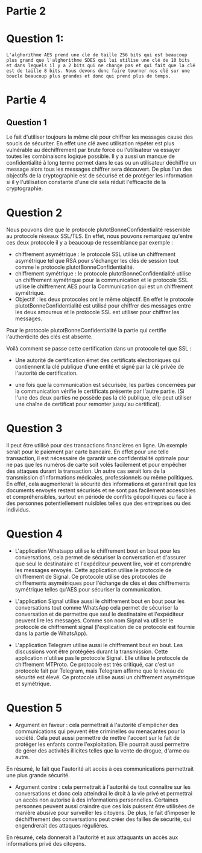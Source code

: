 # Partie 2

# Question 1:
    L'alghorithme AES prend une clé de taille 256 bits qui est beaucoup plus grand que l'alghorithme SDES qui lui utilise une clé de 10 bits et dans lequels il y a 2 bits qui ne change pas et qui fait que la clé est de taille 8 bits. Nous devons donc faire tourner nos clé sur une boucle beaucoup plus grandes et donc qui prend plus de temps.

# Partie 4

## Question 1
Le fait d'utiliser toujours la même clé pour chiffrer les messages cause des soucis de sécuriter. En effet une clé avec utilisation répéter est plus vulnérable au déchiffrement par brute force ou l'utilisateur va essayer toutes les combinaisons logique possible. Il y a aussi un manque de confidentialité à long terme permet dans le cas ou un utilisateur déchiffre un message alors tous les messages chiffrer sera découvert. De plus l'un des objectifs de la cryptographie est de sécurisé  et de protéger les information si il y l'utilisation constante d'une clé sela réduit l'efficacité de la cryptographie.

# Question 2

Nous pouvons dire que le protocole plutotBonneConfidentialité ressemble au protocole réseaux SSL/TLS. En effet, nous pouvons remarquez qu'entre ces deux protocole il y a beaucoup de ressemblance par exemple :
- chiffrement asymétrique : le protocole SSL utilise un chiffrement asymétrique tel que RSA pour s'échanger les clés de session tout comme le protocole plutotBonneConfidentialité.
- chiffrement symétrique : le protocole plutotBonneConfidentialité utilise un chiffrement symétrique pour la communication et le protocole SSL utilise le chiffrement AES pour la Communication qui est un chiffrement symétrique.
- Objectif : les deux protocoles ont le même objectif. En effet le protocole plutotBonneConfidentialité est utilisé pour chiffrer des messages entre les deux amoureux et le protocole SSL est utiliser pour chiffrer les messages.

Pour le protocole plutotBonneConfidentialité la partie qui certifie l'authenticité des clés est absente.

Voilà comment se passe cette certification dans un protocole tel que SSL :
- Une autorité de certification émet des certificats électroniques qui contiennent la clé publique d'une entité et signé par la clé privée de l'autorité de certification.

- une fois que la communication est sécurisée, les parties concernées par la communication vérifie le certificats présente par l'autre partie.
(Si l'une des deux parties ne possède pas la clé publique, elle peut utiliser une chaîne de certificat pour remonter jusqu'au certificat).

# Question 3
Il peut être utilisé pour des transactions financières en ligne. Un exemple serait pour le paiement par carte bancaire. En effet pour une telle transaction, il est nécessaire de garantir une confidentialité optimale pour ne pas que les numéros de carte soit volés facilement et pour empêcher des attaques durant la transaction. Un autre cas serait lors de la transmission d'informations médicales, professionnels ou même politiques. En effet, cela augmenterait la sécurité des informations et garantirait que les documents envoyés restent sécurisés et ne sont pas facilement accessibles et compréhensibles, surtout en période de conflits géopolitiques ou face à des personnes potentiellement nuisibles telles que des entreprises ou des individus.


# Question 4

- L'application Whatsapp utilise le chiffrement bout en bout pour les conversations, cela permet de sécuriser la conversation et d'assurer que seul le destinataire et l'expéditeur peuvent lire, voir et comprendre les messages envoyés. Cette application utilise le protocole de chiffrement de Signal. Ce protocole utilise des protocoles de chiffrements asymétriques pour l'échange de clés et des chiffrements symétrique telles qu'AES pour sécuriser la communication.

- L'application Signal utilise aussi le chiffrement bout en bout pour les conversations tout comme WhatsApp cela permet de sécuriser la conversation et de permettre que seul le destinataire et l'expéditeur peuvent lire les messages.
Comme son nom Signal va utiliser le protocole de chiffrement signal (l'explication de ce protocole est fournie dans la partie de WhatsApp).

- L'application Telegram utilise aussi le chiffrement bout en bout. Les discussions vont être protégées durant la transmission.
Cette application n'utilise pas le protocole Signal. Elle utilise le protocole de chiffrement MTProto. Ce protocole est très critiqué, car c'est un protocole fait par Telegram, mais Telegram affirme que le niveau de sécurité est élevé. Ce protocole utilise aussi un chiffrement asymétrique et symétrique.

# Question 5

- Argument en faveur : cela permettrait à l'autorité d'empêcher des communications qui peuvent être criminelles ou menaçantes pour la société. Cela peut aussi permettre de mettre l'accent sur le fait de protéger les enfants contre l'exploitation. Elle pourrait aussi permettre de gérer des activités illicites telles que la vente de drogue, d'arme ou autre.

En résumé, le fait que l'autorité ait accès à ces communications permettrait une plus grande sécurité.

- Argument contre : cela permettrait à l'autorité de tout connaître sur les conversations et donc cela atteindrai le droit à la vie privé et permettrai un accès non autorisé à des informations personnelles. Certaines personnes peuvent aussi craindre que ces lois puissent être utilisées de manière abusive pour surveiller les citoyens. De plus, le fait d'imposer le déchiffrement des conversations peut créer des failles de sécurité, qui engendrerait des attaques régulières.

En résumé, cela donnerait à l'autorité et aux attaquants un accès aux informations privé des citoyens.